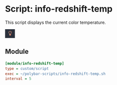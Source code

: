 # Script: info-redshift-temp

This script displays the current color temperature.

![info-redshift](screenshots/1.png)


## Module

```ini
[module/info-redshift-temp]
type = custom/script
exec = ~/polybar-scripts/info-redshift-temp.sh
interval = 5
```
